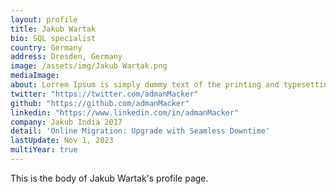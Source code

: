 ```yaml
---
layout: profile
title: Jakub Wartak
bio: SQL specialist
country: Germany
address: Dresden, Germany
image: /assets/img/Jakub Wartak.png
mediaImage: 
about: Lorrem Ipsum is simply dummy text of the printing and typesetting industry. Lorem Ipsum has been the industry's standard dummy text ever since the 1500s, when an unknown printer took a galley of type and scrambled it to make a type specimen book. It has survived not only five centuries, but also 
twitter: "https://twitter.com/admanMacker"
github: "https://github.com/admanMacker"
linkedin: "https://www.linkedin.com/in/admanMacker"
company: Jakub India 2017
detail: 'Online Migration: Upgrade with Seamless Downtime'
lastUpdate: Nov 1, 2023
multiYear: true
---
```


This is the body of Jakub Wartak's profile page.